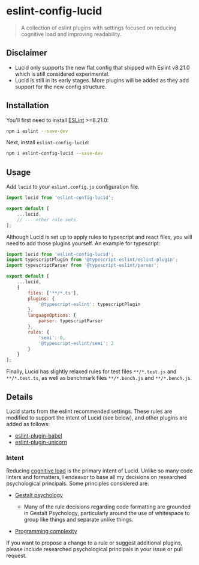 # eslint-config-lucid

> A collection of eslint plugins with settings focused on reducing cognitive load and improving readability.

## Disclaimer

- Lucid only supports the new flat config that shipped with Eslint v8.21.0 which
  is still considered experimental.
- Lucid is still in its early stages. More plugins will be added as they add
  support for the new config structure.

## Installation

You'll first need to install [ESLint](https://eslint.org/) >=8.21.0:

```sh
npm i eslint --save-dev
```

Next, install `eslint-config-lucid`:

```sh
npm i eslint-config-lucid --save-dev
```

## Usage

Add `lucid` to your `eslint.config.js` configuration file.

```javascript
import lucid from 'eslint-config-lucid';

export default [
	...lucid,
	// ... other rule sets.
];
```

Although Lucid is set up to apply rules to typescript and react files, you will
need to add those plugins yourself. An example for typescript:

```javascript
import lucid from 'eslint-config-lucid';
import typescriptPlugin from '@typescript-eslint/eslint-plugin';
import typescriptParser from '@typescript-eslint/parser';

export default [
	...lucid,
	{
		files: ['**/*.ts'],
		plugins: {
			'@typescript-eslint': typescriptPlugin
		},
		languageOptions: {
			parser: typescriptParser
		},
		rules: {
			'semi': 0,
			'@typescript-eslint/semi': 2
		}
	}
];
```

Finally, Lucid has slightly relaxed rules for test files `**/*.test.js`
and `**/*.test.ts`, as well as benchmark files `**/*.bench.js`
and `**/*.bench.js`.

## Details

Lucid starts from the eslint recommended settings. These rules are modified to
support the intent of Lucid (see below), and other plugins are added as follows:

- [eslint-plugin-babel](https://www.npmjs.com/package/eslint-plugin-babel)
- [eslint-plugin-unicorn](https://www.npmjs.com/package/eslint-plugin-unicorn)

### Intent

Reducing [cognitive load](https://en.wikipedia.org/wiki/Cognitive_load) is the
primary intent of Lucid. Unlike so many code linters and formatters, I endeavor
to base all my decisions on researched psychological principals. Some principles
considered are:

- [Gestalt psychology](https://en.wikipedia.org/wiki/Gestalt_psychology)

    - Many of the rule decisions regarding code formatting are grounded in
      Gestalt Psychology, particularly around the use of whitespace to group
      like things and separate unlike things.

- [Programming complexity](https://en.wikipedia.org/wiki/Programming_complexity)

If you want to propose a change to a rule or suggest additional plugins, please
include researched psychological principals in your issue or pull request. 
